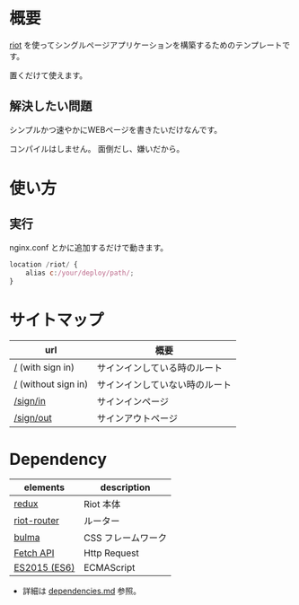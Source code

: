 # 概要

[riot](https://github.com/riot/riot) を使ってシングルページアプリケーションを構築するためのテンプレートです。

置くだけて使えます。

## 解決したい問題

シンプルかつ速やかにWEBページを書きたいだけなんです。

コンパイルはしません。
面倒だし、嫌いだから。

# 使い方

## 実行

nginx.conf とかに追加するだけで動きます。

```js
location /riot/ {
    alias c:/your/deploy/path/;
}
```

# サイトマップ

| url                                                       | 概要                                                      |
|-----------------------------------------------------------|-----------------------------------------------------------|
| [/](./doc/screen/root-with-user.md)  (with sign in)       | サインインしている時のルート                              |
| [/](./doc/screen/root-without-user.md)  (without sign in) | サインインしていない時のルート                            |
| [/sign/in](./doc/screen/sing-in.md)                       | サインインページ                                          |
| [/sign/out](./doc/screen/sing-out.md)                     | サインアウトページ                                        |

# Dependency

| elements                                                               | description        |
|------------------------------------------------------------------------|--------------------|
| [redux](https://github.com/reactjs/redux)                              | Riot 本体          |
| [riot-router](http://gabrielmoreira.github.io/riot-router)             | ルーター           |
| [bulma](http://bulma.io)                                               | CSS フレームワーク |
| [Fetch API](https://developer.mozilla.org/ja/docs/Web/API/Fetch_API)   | Http Request       |
| [ES2015 (ES6)](http://qiita.com/tuno-tky/items/74ca595a9232bcbcd727)   | ECMAScript         |

- 詳細は [dependencies.md](./doc/dependencies.md) 参照。
